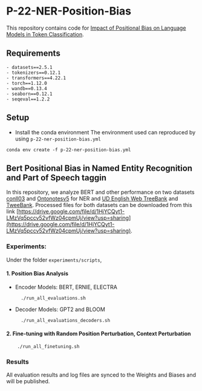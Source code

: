 # P-22-NER-Position-Bias

This repository contains code for [Impact of Positional Bias on Language Models in Token Classification]().

## Requirements

    - datasets==2.5.1
    - tokenizers==0.12.1
    - transformers==4.22.1
    - torch==1.12.0
    - wandb==0.13.4
    - seaborn==0.12.1
    - seqeval==1.2.2


## Setup

* Install the conda environment
The environment used can reproduced by using `p-22-ner-position-bias.yml`
```shell
conda env create -f p-22-ner-position-bias.yml
```

## Bert Positional Bias in Named Entity Recognition and Part of Speech taggin
In this repository, we analyze BERT and other performance on two datasets [conll03](https://www.clips.uantwerpen.be/conll2003/ner/) and [Ontonotesv5](https://catalog.ldc.upenn.edu/LDC2013T19) for NER and [UD English Web TreeBank](https://github.com/UniversalDependencies/UD_English-EWT) and [TweeBank](https://github.com/Oneplus/Tweebank). Processed files for both datasets can be downloaded from this link [https://drive.google.com/file/d/1HjYCQyt1-LMzVq5pccv52vfWz04cpmUj/view?usp=sharing](https://drive.google.com/file/d/1HjYCQyt1-LMzVq5pccv52vfWz04cpmUj/view?usp=sharing).

### Experiments:
Under the folder `experiments/scripts`,
#### 1. Position Bias Analysis

- Encoder Models: BERT, ERNIE, ELECTRA

        ./run_all_evaluations.sh
 
- Decoder Models: GPT2 and BLOOM

        ./run_all_evaluations_decoders.sh

#### 2. Fine-tuning with Random Position Perturbation, Context Perturbation

        ./run_all_finetuning.sh

### Results
All evaluation results and log files are synced to the Weights and Biases and will be published.

